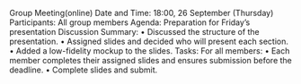 Group Meeting(online)
Date and Time: 18:00, 26 September (Thursday) 
Participants: All group members
Agenda: Preparation for Friday’s presentation
Discussion Summary:
•	Discussed the structure of the presentation.
•	Assigned slides and decided who will present each section.
•	Added a low-fidelity mockup to the slides. 
Tasks:
For all members:
•	Each member completes their assigned slides and ensures submission before the deadline.
•	Complete slides and submit.
